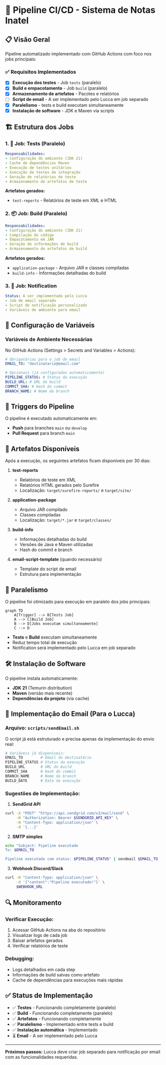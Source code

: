 # 🚀 Pipeline CI/CD - Sistema de Notas Inatel

## 📋 Visão Geral

Pipeline automatizado implementado com GitHub Actions com foco nos jobs principais:

### ✅ Requisitos Implementados

- [x] **Execução dos testes** - Job `tests` (paralelo)
- [x] **Build e empacotamento** - Job `build` (paralelo) 
- [x] **Armazenamento de artefatos** - Pacotes e relatórios
- [ ] **Script de email** - A ser implementado pelo Lucca em job separado
- [x] **Paralelismo** - tests e build executam simultaneamente
- [x] **Instalação de software** - JDK e Maven via scripts

## 🏗️ Estrutura dos Jobs

### 1. 🧪 **Job: Tests** (Paralelo)
```yaml
Responsabilidades:
- Configuração do ambiente (JDK 21)
- Cache de dependências Maven
- Execução de testes unitários
- Execução de testes de integração
- Geração de relatórios de teste
- Armazenamento de artefatos de teste
```

**Artefatos gerados:**
- `test-reports` - Relatórios de teste em XML e HTML

### 2. 📦 **Job: Build** (Paralelo)
```yaml
Responsabilidades:
- Configuração do ambiente (JDK 21)
- Compilação do código
- Empacotamento em JAR
- Geração de informações de build
- Armazenamento de artefatos de build
```

**Artefatos gerados:**
- `application-package` - Arquivo JAR e classes compiladas
- `build-info` - Informações detalhadas do build

### 3. 📧 **Job: Notification** 
```yaml
Status: A ser implementado pelo Lucca
- Job de email separado
- Script de notificação personalizado
- Variáveis de ambiente para email
```

## 🔧 Configuração de Variáveis

### Variáveis de Ambiente Necessárias

No GitHub Actions (Settings > Secrets and Variables > Actions):

```yaml
# Obrigatórias para o job de email
EMAIL_TO: "destinatario@email.com"

# Opcionais (já configuradas automaticamente)
PIPELINE_STATUS: # Status da execução
BUILD_URL: # URL do build
COMMIT_SHA: # Hash do commit
BRANCH_NAME: # Nome da branch
```

## 🚀 Triggers do Pipeline

O pipeline é executado automaticamente em:

- **Push** para branches `main` ou `develop`
- **Pull Request** para branch `main`

## 📁 Artefatos Disponíveis

Após a execução, os seguintes artefatos ficam disponíveis por 30 dias:

1. **test-reports**
   - Relatórios de teste em XML
   - Relatórios HTML gerados pelo Surefire
   - Localização: `target/surefire-reports/` e `target/site/`

2. **application-package**
   - Arquivo JAR compilado
   - Classes compiladas
   - Localização: `target/*.jar` e `target/classes/`

3. **build-info**
   - Informações detalhadas do build
   - Versões de Java e Maven utilizadas
   - Hash do commit e branch

4. **email-script-template** (quando necessário)
   - Template do script de email
   - Estrutura para implementação

## 🔄 Paralelismo

O pipeline foi otimizado para execução em paralelo dos jobs principais:

```mermaid
graph TD
    A[Trigger] --> B[Tests Job]
    A --> C[Build Job]
    B --> D[Jobs executam simultaneamente]
    C --> D
```

- **Tests** e **Build** executam simultaneamente
- Reduz tempo total de execução
- Notification será implementado pelo Lucca em job separado

## 🛠️ Instalação de Software

O pipeline instala automaticamente:

- **JDK 21** (Temurin distribution)
- **Maven** (versão mais recente)
- **Dependências do projeto** (via cache)

## 📧 Implementação do Email (Para o Lucca)

### Arquivo: `scripts/sendEmail.sh`

O script já está estruturado e precisa apenas da implementação do envio real:

```bash
# Variáveis já disponíveis:
EMAIL_TO        # Email do destinatário
PIPELINE_STATUS # Status da execução
BUILD_URL       # URL do build
COMMIT_SHA      # Hash do commit
BRANCH_NAME     # Nome da branch
BUILD_DATE      # Data da execução
```

### Sugestões de Implementação:

1. **SendGrid API**
```bash
curl -X "POST" "https://api.sendgrid.com/v3/mail/send" \
     -H "Authorization: Bearer $SENDGRID_API_KEY" \
     -H "Content-Type: application/json" \
     -d '{...}'
```

2. **SMTP simples**
```bash
echo "Subject: Pipeline executado
To: $EMAIL_TO

Pipeline executado com status: $PIPELINE_STATUS" | sendmail $EMAIL_TO
```

3. **Webhook Discord/Slack**
```bash
curl -H "Content-Type: application/json" \
     -d '{"content":"Pipeline executado!"}' \
     $WEBHOOK_URL
```

## 🔍 Monitoramento

### Verificar Execução:
1. Acessar GitHub Actions na aba do repositório
2. Visualizar logs de cada job
3. Baixar artefatos gerados
4. Verificar relatórios de teste

### Debugging:
- Logs detalhados em cada step
- Informações de build salvas como artefato
- Cache de dependências para execuções mais rápidas

## ✅ Status de Implementação

- ✅ **Testes** - Funcionando completamente (paralelo)
- ✅ **Build** - Funcionando completamente (paralelo)
- ✅ **Artefatos** - Funcionando completamente  
- ✅ **Paralelismo** - Implementado entre tests e build
- ✅ **Instalação automática** - Implementado
- ⏳ **Email** - A ser implementado pelo Lucca

---

**Próximos passos:** Lucca deve criar job separado para notificação por email com as funcionalidades requeridas.